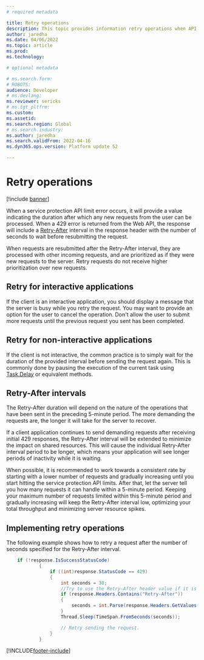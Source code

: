 ```yaml
---
# required metadata

title: Retry operations
description: This topic provides information retry operations when API requests are throttled due to reaching service protection API limits.
author: jaredha
ms.date: 04/06/2022
ms.topic: article
ms.prod: 
ms.technology: 

# optional metadata

# ms.search.form: 
# ROBOTS: 
audience: Developer
# ms.devlang: 
ms.reviewer: sericks
# ms.tgt_pltfrm: 
ms.custom: 
ms.assetid: 
ms.search.region: Global
# ms.search.industry: 
ms.author: jaredha
ms.search.validFrom: 2022-04-16
ms.dyn365.ops.version: Platform update 52

---
```


# Retry operations

[!include [banner](../includes/banner.md)]

When a service protection API limit error occurs, it will provide a value indicating the duration after which any new requests from the user can be processed. When a 429 error is returned from the Web API, the response will include a [Retry-After](https://developer.mozilla.org/docs/Web/HTTP/Headers/Retry-After) interval in the response header with the number of seconds to wait before resubmitting the request.

When requests are resubmitted after the Retry-After interval, they are processed with other incoming requests, and are prioritized as if they were new requests to the server. Retry requests do not receive higher prioritization over new requests.

## Retry for interactive applications
If the client is an interactive application, you should display a message that the server is busy while you retry the request. You may want to provide an option for the user to cancel the operation. Don't allow the user to submit more requests until the previous request you sent has been completed.

## Retry for non-interactive applications
If the client is not interactive, the common practice is to simply wait for the duration of the provided interval before sending the request again. This is commonly done by pausing the execution of the current task using [Task.Delay](https://docs.microsoft.com/dotnet/api/system.threading.tasks.task.delay) or equivalent methods.

## Retry-After intervals
The Retry-After duration will depend on the nature of the operations that have been sent in the preceding 5-minute period. The more demanding the requests are, the longer it will take for the server to recover.

If a client application continues to send demanding requests after receiving initial 429 responses, the Retry-After interval will be extended to minimize the impact on shared resources. This will cause the individual Retry-After interval period to be longer, which means your application will see longer periods of inactivity while it is waiting.

When possible, it is recommended to work towards a consistent rate by starting with a lower number of requests and gradually increasing until you start hitting the service protection API limits. After that, let the server tell you how many requests it can handle within a 5-minute period. Keeping your maximum number of requests limited within this 5-minute period and gradually increasing will keep the Retry-After interval low, optimizing your total throughput and minimizing server resource spikes.


## Implementing retry operations
The following example shows how to retry a request after the number of seconds specified for the Retry-After interval.

```C#
    if (!response.IsSuccessStatusCode) 
            { 
                if ((int)response.StatusCode == 429) 
                { 
                    int seconds = 30; 
                    //Try to use the Retry-After header value if it is returned. 
                    if (response.Headers.Contains("Retry-After")) 
                    { 
                        seconds = int.Parse(response.Headers.GetValues("Retry-After").FirstOrDefault()); 
                    } 
                    Thread.Sleep(TimeSpan.FromSeconds(seconds)); 

                    // Retry sending the request.
                } 
            } 
```

[!INCLUDE[footer-include](../../../includes/footer-banner.md)]
